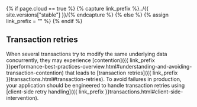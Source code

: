 {%  if page.cloud == true %}
  {%  capture link_prefix %}../{{ site.versions["stable"] }}/{%  endcapture %}
{%  else %}
  {%  assign link_prefix = "" %}
{%  endif %}

## Transaction retries

When several transactions try to modify the same underlying data concurrently, they may experience [contention]({{  link_prefix  }}performance-best-practices-overview.html#understanding-and-avoiding-transaction-contention) that leads to [transaction retries]({{  link_prefix  }}transactions.html#transaction-retries). To avoid failures in production, your application should be engineered to handle transaction retries using [client-side retry handling]({{  link_prefix  }}transactions.html#client-side-intervention).